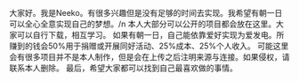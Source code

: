 大家好。我是Neeko。有很多兴趣但是没有足够的时间去实现。我希望有朝一日可以全心全意实现自己的梦想。/n
本人大部分可以公开的项目都会放在这里。大家可以自行下载，相互学习。
如果有朝一日，自己能依靠爱好实现为爱发电。所赚到的钱会50%用于捐赠或开展同好活动、25%成本、25%个人收入。
可能这里会有很多项目并不是本人制作，但是会在上传之后注明来源与连接。如果侵权，请联系本人删除。
最后，希望大家都可以找到自己最喜欢做的事情。
